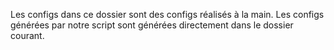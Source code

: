 Les configs dans ce dossier sont des configs réalisés à la main. Les configs générées par notre script sont générées directement dans le dossier courant.
